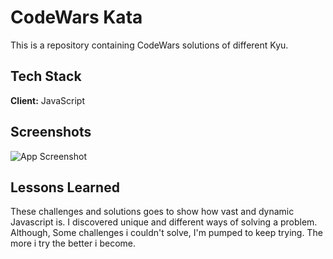 # CodeWars Kata

This is a repository containing CodeWars solutions of different Kyu.





## Tech Stack

**Client:** JavaScript


## Screenshots

![App Screenshot](https://www.codewars.com/users/Nkechi1/badges/large)


## Lessons Learned

These challenges and solutions goes to show how vast and dynamic Javascript is. I discovered unique and different ways of solving a problem. Although, Some challenges i couldn't solve, I'm pumped to keep trying. The more i try the better i become.
